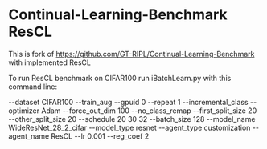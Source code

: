 # Continual-Learning-Benchmark ResCL

This is fork of https://github.com/GT-RIPL/Continual-Learning-Benchmark with implemented ResCL

To run ResCL benchmark on CIFAR100 run iBatchLearn.py with this command line:

--dataset CIFAR100 --train_aug --gpuid 0 --repeat 1 --incremental_class --optimizer Adam  --force_out_dim 100 --no_class_remap --first_split_size 20 --other_split_size 20 --schedule 20 30 32 --batch_size 128 --model_name WideResNet_28_2_cifar --model_type resnet --agent_type customization --agent_name ResCL --lr 0.001 --reg_coef 2